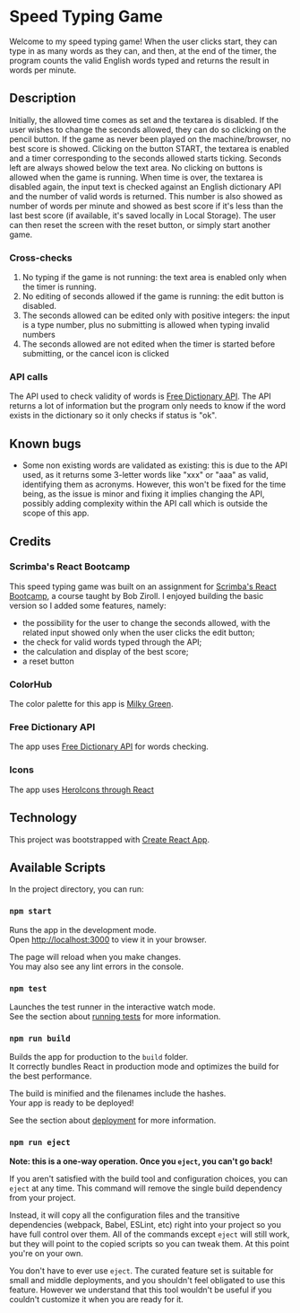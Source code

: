 # Speed Typing Game

Welcome to my speed typing game!
When the user clicks start, they can type in as many words as they can, and then, at the end of the timer, the program counts the valid English words typed and returns the result in words per minute.

## Description

Initially, the allowed time comes as set and the textarea is disabled.
If the user wishes to change the seconds allowed, they can do so clicking on the pencil button.
If the game as never been played on the machine/browser, no best score is showed.
Clicking on the button START, the textarea is enabled and a timer corresponding to the seconds allowed starts ticking.
Seconds left are always showed below the text area. No clicking on buttons is allowed when the game is running.
When time is over, the textarea is disabled again, the input text is checked against an English dictionary API and the number of valid words is returned. 
This number is also showed as number of words per minute and showed as best score if it's less than the last best score (if available, it's saved locally in Local Storage).
The user can then reset the screen with the reset button, or simply start another game.

### Cross-checks

1. No typing if the game is not running: the text area is enabled only when the timer is running.
2. No editing of seconds allowed if the game is running: the edit button is disabled.
3. The seconds allowed can be edited only with positive integers: the input is a type number, plus no submitting is allowed when typing invalid numbers
4. The seconds allowed are not edited when the timer is started before submitting, or the cancel icon is clicked

### API calls

The API used to check validity of words is [Free Dictionary API](https://dictionaryapi.dev/). The API returns a lot of information but the program only needs to know if the word exists in the dictionary so it only checks if status is "ok".


## Known bugs

- Some non existing words are validated as existing: this is due to the API used, as it returns some 3-letter words like "xxx" or "aaa" as valid, identifying them as acronyms. However, this won't be fixed for the time being, as the issue is minor and fixing it implies changing the API, possibly adding complexity within the API call which is outside the scope of this app.

## Credits
### Scrimba's React Bootcamp
This speed typing game was built on an assignment for [Scrimba's React Bootcamp](https://scrimba.com/learn/react), a course taught by Bob Ziroll.
I enjoyed building the basic version so I added some features, namely:
- the possibility for the user to change the seconds allowed, with the related input showed only when the user clicks the edit button;
- the check for valid words typed through the API;
- the calculation and display of the best score;
- a reset button

### ColorHub
The color palette for this app is [Milky Green](https://colorhub.vercel.app/select-palette/milky-green).

### Free Dictionary API
The app uses [Free Dictionary API](https://dictionaryapi.dev/) for words checking.

### Icons
The app uses [HeroIcons through React](https://react-icons.github.io/react-icons/icons?name=hi)

## Technology

This project was bootstrapped with [Create React App](https://github.com/facebook/create-react-app).

## Available Scripts

In the project directory, you can run:

### `npm start`

Runs the app in the development mode.\
Open [http://localhost:3000](http://localhost:3000) to view it in your browser.

The page will reload when you make changes.\
You may also see any lint errors in the console.

### `npm test`

Launches the test runner in the interactive watch mode.\
See the section about [running tests](https://facebook.github.io/create-react-app/docs/running-tests) for more information.

### `npm run build`

Builds the app for production to the `build` folder.\
It correctly bundles React in production mode and optimizes the build for the best performance.

The build is minified and the filenames include the hashes.\
Your app is ready to be deployed!

See the section about [deployment](https://facebook.github.io/create-react-app/docs/deployment) for more information.

### `npm run eject`

**Note: this is a one-way operation. Once you `eject`, you can't go back!**

If you aren't satisfied with the build tool and configuration choices, you can `eject` at any time. This command will remove the single build dependency from your project.

Instead, it will copy all the configuration files and the transitive dependencies (webpack, Babel, ESLint, etc) right into your project so you have full control over them. All of the commands except `eject` will still work, but they will point to the copied scripts so you can tweak them. At this point you're on your own.

You don't have to ever use `eject`. The curated feature set is suitable for small and middle deployments, and you shouldn't feel obligated to use this feature. However we understand that this tool wouldn't be useful if you couldn't customize it when you are ready for it.